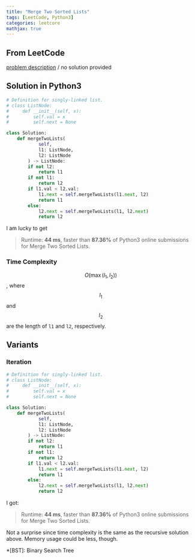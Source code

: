 ```yaml
---
title: "Merge Two Sorted Lists"
tags: [LeetCode, Python3]
categories: leetcore
mathjax: true
---
```


## From LeetCode
[problem description](https://leetcode.com/problems/merge-two-sorted-lists/)
/
no solution provided

## Solution in Python3
```python
# Definition for singly-linked list.
# class ListNode:
#     def __init__(self, x):
#         self.val = x
#         self.next = None

class Solution:
    def mergeTwoLists(
            self, 
            l1: ListNode, 
            l2: ListNode
        ) -> ListNode:
        if not l2:
            return l1
        if not l1:
            return l2
        if l1.val < l2.val:
            l1.next = self.mergeTwoLists(l1.next, l2)
            return l1
        else:
            l2.next = self.mergeTwoLists(l1, l2.next)
            return l2
```
I am lucky to get
> Runtime: **44 ms**, faster than **87.36%** of Python3 online submissions for Merge Two Sorted Lists.

### Time Complexity
$$O(\max(l_1, l_2))$$, where $$l_1$$ and $$l_2$$ are the length of `l1` and `l2`, respectively.

## Variants

### Iteration
```python
# Definition for singly-linked list.
# class ListNode:
#     def __init__(self, x):
#         self.val = x
#         self.next = None

class Solution:
    def mergeTwoLists(
            self, 
            l1: ListNode, 
            l2: ListNode
        ) -> ListNode:
        if not l2:
            return l1
        if not l1:
            return l2
        if l1.val < l2.val:
            l1.next = self.mergeTwoLists(l1.next, l2)
            return l1
        else:
            l2.next = self.mergeTwoLists(l1, l2.next)
            return l2
```
I got:
> Runtime: **44 ms**, faster than **87.36%** of Python3 online submissions for Merge Two Sorted Lists.

Not a surprise since time complexity is the same as the recursive solution above. Memory usage could be less, though.


*[BST]: Binary Search Tree